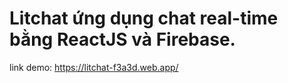 # Litchat ứng dụng chat real-time bằng ReactJS và Firebase.
link demo: https://litchat-f3a3d.web.app/

